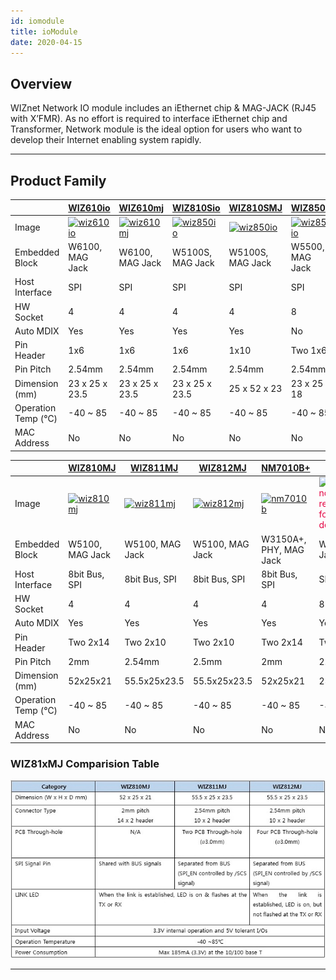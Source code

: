 ```yaml
---
id: iomodule
title: ioModule
date: 2020-04-15
---
```


## Overview

WIZnet Network IO module includes an iEthernet chip & MAG-JACK (RJ45 with X’FMR). As no effort is required to interface iEthernet chip and Transformer, Network module is the ideal option for users who want to
develop their Internet enabling system rapidly.

-----

## Product Family

<!--
  - [WIZ850io](wiz850io): W5500 w/ MagJack, Compact size(Hardware compatible with WIZ820io)
  - [WIZ550io](wiz550io): W5500 w/ MagJack, Unique MAC Address, Auto-configurable
  - [WIZ820io](wiz820io): W5200 w/ MagJack, Compact Size
  - [WIZ810MJ](wiz810mj): W5100 w/ MagJack, 2mm pitch, No PCB Through-hole
  - [WIZ811MJ](wiz811mj): W5100 w/ MagJack, 2.54mm pitch, Two PCB Through-hole
  - [WIZ812MJ](wiz812mj): W5100 w/ MagJack, 2.54mm pitch, Four PCB Through-hole
  - [WIZ830MJ](wiz830mj): W5300 w/ MagJack High-throughput
  - [NM7010B+](nm7010b): W3150A+ w/ External PHY and MagJack
-->

<table>
<thead>
<tr class=" odd">
	<th>&nbsp;</th><th><a href="wiz610io">WIZ610io</a></th>
  <th><a href="wiz610mj">WIZ610mj</a></th>
  <th><a href="wiz810sio">WIZ810Sio</a></th>
  <th><a href="wiz810smj">WIZ810SMJ</a></th>
  <th><a href="wiz850io">WIZ850io</a></th>
  <th><a href="wiz550io">WIZ550io</a></th>
  <th><a href="wiz830mj">WIZ830MJ</a></th>
</tr>
</thead>
<tbody>
<tr class="even">
	<td>Image</td>
  <td><a href="wiz610io"><img src="https://www.wiznet.io/wp-content/uploads/2019/05/wiz610io_11.png" alt="wiz610io" width="70" height="51"/></a></td>
  <td><a href="wiz610mj"><img src="https://www.wiznet.io/wp-content/uploads/2019/05/size_WIZ610MJ2-500x346.png" alt="wiz610mj" width="70" height="51"/></a></td>
  <td><a href="wiz810sio"><img src="https://www.wiznet.io/wp-content/uploads/2019/01/WIZ810io.png" alt="wiz850io" width="70" height="51"/></a></td>
  <td><a href="wiz810smj"><img src="https://www.wiznet.io/wp-content/uploads/2019/01/WIZ810SMJ.png" alt="wiz850io" width="70" height="51"/></a></td>
  <td><a href="wiz850io"><img src="https://www.wiznet.io/wp-content/uploads/2016/04/850_50.jpg" alt="wiz850io" width="70" height="51"/></a></td>
  <td><a href="wiz550io"><img src="https://wiznethome.cafe24.com/wp-content/uploads/2015/04/wiz550io.png" alt="wiz550io" width="70" height="51"/></a></td>
  <td><a href="wiz830mj"><img src="https://wiznethome.cafe24.com/wp-content/uploads/2015/04/wiz830MJ.png" alt="wiz830MJ" width="80" height="65"/></a></td>
</tr>
<tr class="odd">
	<td>Embedded Block</td>
  <td>W6100, MAG Jack</td>
  <td>W6100, MAG Jack</td>
  <td>W5100S, MAG Jack</td>
  <td>W5100S, MAG Jack</td>
  <td>W5500, MAG Jack</td>
  <td>W5500, MAG Jack</td>
  <td>W5300, MAG Jack</td>
</tr>
<tr class="even">
	<td>Host Interface</td><td>SPI</td><td>SPI</td><td>SPI</td><td>SPI</td><td>SPI</td><td>SPI</td><td>8/16bit Bus</td>
</tr>
<tr class="odd">
	<td>HW Socket</td><td>4</td><td>4</td><td>4</td><td>4</td><td>8</td><td>8</td><td>8</td>
</tr>
<tr class="even">
	<td>Auto MDIX</td><td>Yes</td><td>Yes</td><td>Yes</td><td>Yes</td><td>No</td><td>No</td><td>Yes</td>
</tr>
<tr class="odd">
	<td>Pin Header</td><td>1x6</td><td>1x6</td><td>1x6</td><td>1x10</td><td>Two 1x6</td><td>1x8, 1x6</td><td>Two 2x14</td>
</tr>
<tr class="even">
	<td>Pin Pitch</td><td>2.54mm</td><td>2.54mm</td><td>2.54mm</td><td>2.54mm</td><td>2.54mm</td><td>2.5mm</td><td>2.5mm</td>
</tr>
<tr class="odd">
	<td>Dimension (mm)</td><td>23 x 25 x 23.5</td><td>23 x 25 x 23.5</td><td>23 x 25 x 23.5</td><td> 25 x 52 x 23</td><td> 23 x 25 x 18</td><td>54 x 26 x 24</td><td>53.3x34x19.5</td>
</tr>
<tr class="even">
	<td>Operation Temp (℃)</td><td>-40 ~ 85</td><td>-40 ~ 85</td><td>-40 ~ 85</td><td>-40 ~ 85</td><td>-40 ~ 85</td><td>-40 ~ 85</td><td>-40 ~ 85</td>
</tr>
<tr class="odd">
	<td>MAC Address</td><td>No</td><td>No</td><td>No</td><td>No</td><td>No</td><td>Yes</td><td>No</td>
</tr>
</tbody>
</table>


<table>
<thead>
<tr class="odd">
	<th>&nbsp;</th>
  <th><a href="wiz810mj">WIZ810MJ</a></th>
  <th><a href="wiz811mj">WIZ811MJ</a></th>
  <th><a href="wiz812mj">WIZ812MJ</a></th>
  <th><a href="nm7010b">NM7010B+</a></th>
  <th><a href="wiz820io">WIZ820io</a></th>
</tr>
</thead>
<tbody>
<tr class="even">
	<td>Image</td>
  <td><a href="wiz810mj"><img src="https://wiznethome.cafe24.com/wp-content/uploads/2015/04/wiz810mj.png" alt="wiz810mj" width="44" height="90"/></a></td>
  <td><a href="wiz811mj"><img src="https://wiznethome.cafe24.com/wp-content/uploads/2015/04/wiz811mj.png" alt="wiz811mj" width="40" height="90"/></a></td>
  <td><a href="wiz812mj"><img src="https://wiznethome.cafe24.com/wp-content/uploads/2015/04/wiz812mj.png" alt="wiz812mj" width="40" height="90"/></a></td>
  <td><a href="nm7010b"><img src="https://wiznethome.cafe24.com/wp-content/uploads/2015/04/nm7010b.png" alt="nm7010b" width="42" height="90"/></a></td>
  <td><a href="wiz820io"><img src="https://wiznethome.cafe24.com/wp-content/uploads/2015/04/wiz820io.png" alt="wiz820io" width="70" height="71"/></a><br /><font  color="#E30040">not recommended<br />for new design</font></td>
</tr>
<tr class="odd">
	<td>Embedded Block</td><td>W5100, MAG Jack</td><td>W5100, MAG Jack</td><td>W5100, MAG Jack</td><td>W3150A+, PHY, MAG Jack</td><td>W5200, MAG Jack</td>
</tr>
<tr class="even">
	<td>Host Interface</td><td>8bit Bus, SPI</td><td>8bit Bus, SPI</td><td>8bit Bus, SPI</td><td>8bit Bus, SPI</td><td>SPI</td>
</tr>
<tr class="odd">
	<td>HW Socket</td><td>4</td><td>4</td><td>4</td><td>4</td><td>8</td>
</tr>
<tr class="even">
	<td>Auto MDIX</td><td>Yes</td><td>Yes</td><td>Yes</td><td>Yes</td><td>Yes</td>
</tr>
<tr class="odd">
	<td>Pin Header</td><td>Two 2x14</td><td>Two 2x10</td><td>Two 2x10</td><td>Two 2x14</td><td>Two 1x6</td>
</tr>
<tr class="even">
	<td>Pin Pitch</td><td>2mm</td><td>2.54mm</td><td>2.5mm</td><td>2mm</td><td>2.5mm</td>
</tr>
<tr class="odd">
	<td>Dimension (mm)</td><td>52x25x21</td><td>55.5x25x23.5</td><td>55.5x25x23.5</td><td>52x25x21</td><td>23 x 25 x 18</td>
</tr>
<tr class="even">
	<td>Operation Temp (℃)</td><td>-40 ~ 85</td><td>-40 ~ 85</td><td>-40 ~ 85</td><td>-40 ~ 85</td><td>-40 ~ 85</td>
</tr>
<tr class="odd">
	<td>MAC Address</td><td>No</td><td>No</td><td>No</td><td>No</td><td>No</td>
</tr>
</tbody>
</table>

### WIZ81xMJ Comparision Table

![](/img/products/io_module/comparison-table.jpg)

-----
